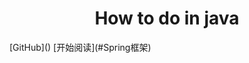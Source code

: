 <h1 align="center">How to do in java</h1>
[GitHub](<https://github.com/handong0123/how-to-do-in-java>)
[开始阅读](#Spring框架)